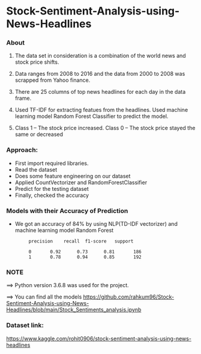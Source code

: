 # Stock-Sentiment-Analysis-using-News-Headlines

### About 
1. The data set in consideration is a combination of the world news and stock price shifts.
2. Data ranges from 2008 to 2016 and the data from 2000 to 2008 was scrapped from Yahoo finance.
3. There are 25 columns of top news headlines for each day in the data frame.
4. Used TF-IDF for extracting featues from the headlines. Used machine learning model Random Forest Classifier to predict the model.
 
5. Class 1 – The stock price increased.
   Class 0 – The stock price stayed the same or decreased

### Approach:
- First import required libraries.
- Read the dataset
- Does some feature engineering on our dataset
- Applied CountVectorizer and RandomForestClassifier
- Predict for the testing dataset
- Finally, checked the accuracy 


### Models with their Accuracy of Prediction
- We got an accuracy of 84% by using NLP(TD-IDF vectorizer) and machine learning model Random Forest


           precision    recall  f1-score   support

           0       0.92      0.73      0.81       186
           1       0.78      0.94      0.85       192


### NOTE
==> Python version 3.6.8 was used for the  project.

==> You can find all the models https://github.com/rahkum96/Stock-Sentiment-Analysis-using-News-Headlines/blob/main/Stock_Sentiments_analysis.ipynb


### Dataset link:
https://www.kaggle.com/rohit0906/stock-sentiment-analysis-using-news-headlines
